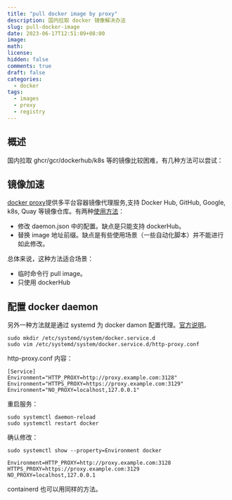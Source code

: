 ```yaml
---
title: "pull docker image by proxy"
description: 国内拉取 docker 镜像解决办法
slug: pull-docker-image
date: 2023-06-17T12:51:09+08:00
image:
math:
license:
hidden: false
comments: true
draft: false
categories:
  - docker
tags:
  - images
  - proxy
  - registry
---
```


## 概述

国内拉取 ghcr/gcr/dockerhub/k8s 等的镜像比较困难，有几种方法可以尝试：

## 镜像加速

[docker proxy](https://dockerproxy.com/)提供多平台容器镜像代理服务,支持 Docker Hub, GitHub, Google, k8s, Quay 等镜像仓库。有两种[使用方法](https://dockerproxy.com/docs)：

- 修改 daemon.json 中的配置。缺点是只能支持 dockerHub。
- 替换 image 地址前缀。缺点是有些使用场景（一些自动化脚本）并不能进行如此修改。

总体来说，这种方法适合场景：

- 临时命令行 pull image。
- 只使用 dockerHub

## 配置 docker daemon

另外一种方法就是通过 systemd 为 docker damon 配置代理。[官方说明](https://docs.docker.com/config/daemon/systemd/#httphttps-proxy)。

```shell
sudo mkdir /etc/systemd/system/docker.service.d
sudo vim /etc/systemd/system/docker.service.d/http-proxy.conf
```

http-proxy.conf 内容：

```shell
[Service]
Environment="HTTP_PROXY=http://proxy.example.com:3128"
Environment="HTTPS_PROXY=https://proxy.example.com:3129"
Environment="NO_PROXY=localhost,127.0.0.1"
```

重启服务：

```shell
sudo systemctl daemon-reload
sudo systemctl restart docker
```

确认修改：

```shell
sudo systemctl show --property=Environment docker
```

`Environment=HTTP_PROXY=http://proxy.example.com:3128 HTTPS_PROXY=https://proxy.example.com:3129 NO_PROXY=localhost,127.0.0.1`

containerd 也可以用同样的方法。
